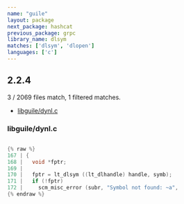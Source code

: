 ```yaml
---
name: "guile"
layout: package
next_package: hashcat
previous_package: grpc
library_name: dlsym
matches: ['dlsym', 'dlopen']
languages: ['c']
---
```

## 2.2.4
3 / 2069 files match, 1 filtered matches.

 - [libguile/dynl.c](#libguiledynlc)

### libguile/dynl.c

```c

{% raw %}
167 | {
168 |   void *fptr;
169 | 
170 |   fptr = lt_dlsym ((lt_dlhandle) handle, symb);
171 |   if (!fptr)
172 |     scm_misc_error (subr, "Symbol not found: ~a",
{% endraw %}

```